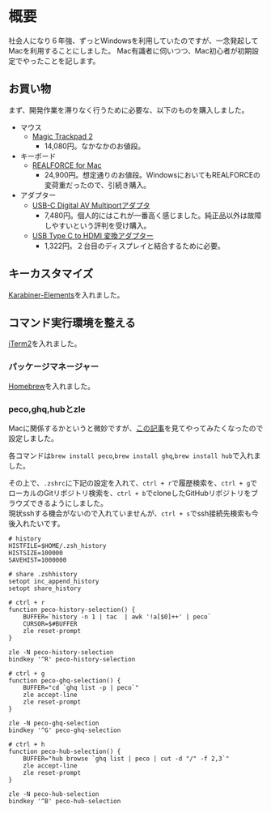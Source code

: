 # 概要

社会人になり６年強、ずっとWindowsを利用していたのですが、一念発起してMacを利用することにしました。
Mac有識者に伺いつつ、Mac初心者が初期設定でやったことを記します。

## お買い物

まず、開発作業を滞りなく行うために必要な、以下のものを購入しました。

* マウス
  * [Magic Trackpad 2](https://www.apple.com/jp/shop/product/MJ2R2J/A/magic-trackpad-2-シルバー?fnode=ebd272c6a688b941a8bfed43c76420b73d17df962885ce4f9c52d94114ad608cf7f6558f10138bb63f45341330e33e5b9626c72cdc7c97d76719918ac3bdd95002a9090d99c4d690bc2237afecc805332f478b03cc90c537bb6968ea1c5a48914d34f17e654546b05ad3e5032cb49a0d)
    * 14,080円。なかなかのお値段。
* キーボード
  * [REALFORCE for Mac](https://www.realforce.co.jp/products/R2TL-JPVM-WH/)
    * 24,900円。想定通りのお値段。WindowsにおいてもREALFORCEの変荷重だったので、引続き購入。
* アダプター
  * [USB-C Digital AV Multiportアダプタ](https://www.apple.com/jp/shop/product/MUF82ZA/A/usb-c-digital-av-multiportアダプタ?fnode=540dfac785e689c1d520f2f513715743c294ddf38a598d0ac6cb6ceb9a415c5e390d7c6d14d57c0bf318235db605ff79936cf7eb0e427d15ff2c8daf4dd712457fd42eb11e83fa2904ec673616dc1e473e194d79dac24f1aff2df2ed68b9d31f3558357087e8aa5b3a94bc09c904651d&fs=fh%3D459d%252B45b0)
    * 7,480円。個人的にはこれが一番高く感じました。純正品以外は故障しやすいという評判を受け購入。
  * [USB Type C to HDMI 変換アダプター](https://www.amazon.co.jp/gp/product/B088NNLQVS/)
    * 1,322円。２台目のディスプレイと結合するために必要。

## キーカスタマイズ

[Karabiner-Elements](https://karabiner-elements.pqrs.org)を入れました。

## コマンド実行環境を整える

[iTerm2](https://iterm2.com)を入れました。

### パッケージマネージャー

[Homebrew](https://brew.sh/index_ja)を入れました。

### peco,ghq,hubとzle

Macに関係するかというと微妙ですが、[この記事](https://qiita.com/reireias/items/fd96d67ccf1fdffb24ed)を見てやってみたくなったので設定しました。

各コマンドは`brew install peco`,`brew install ghq`,`brew install hub`で入れました。

その上で、`.zshrc`に下記の設定を入れて、`ctrl + r`で履歴検索を、`ctrl + g`でローカルのGitリポジトリ検索を、`ctrl + b`でcloneしたGitHubリポジトリをブラウズできるようにしました。  
現状sshする機会がないので入れていませんが、`ctrl + s`でssh接続先検索も今後入れたいです。

```shell
# history
HISTFILE=$HOME/.zsh_history
HISTSIZE=100000
SAVEHIST=1000000

# share .zshhistory
setopt inc_append_history
setopt share_history

# ctrl + r
function peco-history-selection() {
    BUFFER=`history -n 1 | tac  | awk '!a[$0]++' | peco`
    CURSOR=$#BUFFER
    zle reset-prompt
}

zle -N peco-history-selection
bindkey '^R' peco-history-selection

# ctrl + g
function peco-ghq-selection() {
    BUFFER="cd `ghq list -p | peco`"
    zle accept-line
    zle reset-prompt
}

zle -N peco-ghq-selection
bindkey '^G' peco-ghq-selection

# ctrl + h
function peco-hub-selection() {
    BUFFER="hub browse `ghq list | peco | cut -d "/" -f 2,3`"
    zle accept-line
    zle reset-prompt
}

zle -N peco-hub-selection
bindkey '^B' peco-hub-selection
```
